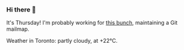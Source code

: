 ### Hi there :wave:

It's Thursday! I'm probably working for [this bunch](https://github.com/kohofinancial), maintaining a Git mailmap.

Weather in Toronto: partly cloudy, at +22°C.
